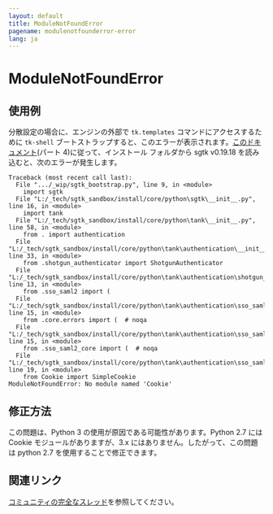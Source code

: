 ```yaml
---
layout: default
title: ModuleNotFoundError
pagename: modulenotfounderror-error
lang: ja
---
```


# ModuleNotFoundError

## 使用例

分散設定の場合に、エンジンの外部で `tk.templates` コマンドにアクセスするために `tk-shell` ブートストラップすると、このエラーが表示されます。[このドキュメント](https://developer.shotgridsoftware.com/ja/3d8cc69a/#part-2-logging)(パート 4)に従って、インストール フォルダから sgtk v0.19.18 を読み込むと、次のエラーが発生します。

```
Traceback (most recent call last):
  File ".../_wip/sgtk_bootstrap.py", line 9, in <module>
    import sgtk
  File "L:/_tech/sgtk_sandbox/install/core/python\sgtk\__init__.py", line 16, in <module>
    import tank
  File "L:/_tech/sgtk_sandbox/install/core/python\tank\__init__.py", line 58, in <module>
    from . import authentication
  File "L:/_tech/sgtk_sandbox/install/core/python\tank\authentication\__init__.py", line 33, in <module>
    from .shotgun_authenticator import ShotgunAuthenticator
  File "L:/_tech/sgtk_sandbox/install/core/python\tank\authentication\shotgun_authenticator.py", line 13, in <module>
    from .sso_saml2 import (
  File "L:/_tech/sgtk_sandbox/install/core/python\tank\authentication\sso_saml2\__init__.py", line 15, in <module>
    from .core.errors import (  # noqa
  File "L:/_tech/sgtk_sandbox/install/core/python\tank\authentication\sso_saml2\core\__init__.py", line 15, in <module>
    from .sso_saml2_core import (  # noqa
  File "L:/_tech/sgtk_sandbox/install/core/python\tank\authentication\sso_saml2\core\sso_saml2_core.py", line 19, in <module>
    from Cookie import SimpleCookie
ModuleNotFoundError: No module named 'Cookie'
```

## 修正方法

この問題は、Python 3 の使用が原因である可能性があります。Python 2.7 には Cookie モジュールがありますが、3.x にはありません。したがって、この問題は python 2.7 を使用することで修正できます。

## 関連リンク

[コミュニティの完全なスレッド](https://community.shotgridsoftware.com/t/bootstrap-sgtk-modulenotfounderror/11708)を参照してください。